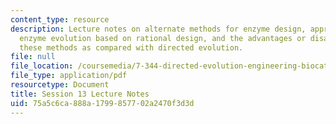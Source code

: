 ```yaml
---
content_type: resource
description: Lecture notes on alternate methods for enzyme design, approaches for
  enzyme evolution based on rational design, and the advantages or disadvantages of
  these methods as compared with directed evolution.
file: null
file_location: /coursemedia/7-344-directed-evolution-engineering-biocatalysts-spring-2008/75a5c6ca888a1799857702a2470f3d3d_ses13_ln.pdf
file_type: application/pdf
resourcetype: Document
title: Session 13 Lecture Notes
uid: 75a5c6ca-888a-1799-8577-02a2470f3d3d
---
```


